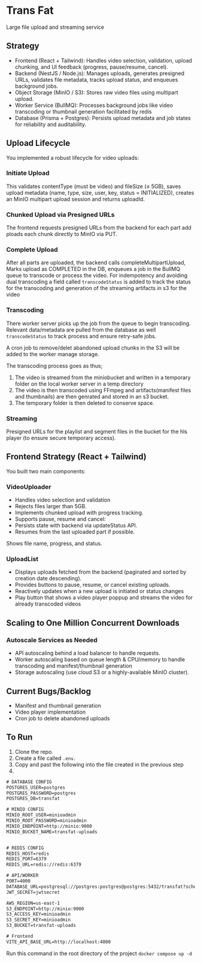 # Trans Fat

Large file upload and streaming service

## Strategy

- Frontend (React + Tailwind): Handles video selection, validation, upload chunking, and UI feedback (progress, pause/resume, cancel).
- Backend (NestJS / Node.js): Manages uploads, generates presigned URLs, validates file metadata, tracks upload status, and enqueues background jobs.
- Object Storage (MinIO / S3): Stores raw video files using multipart upload.
- Worker Service (BullMQ): Processes background jobs like video transcoding or thumbnail generation facilitated by redis
- Database (Prisma + Postgres): Persists upload metadata and job states for reliability and auditability.

## Upload Lifecycle

You implemented a robust lifecycle for video uploads:

### Initiate Upload

This validates contentType (must be video) and fileSize (≤ 5GB), saves upload metadata (name, type, size, user, key, status = INITIALIZED), creates an MinIO multipart upload session and returns uploadId.

### Chunked Upload via Presigned URLs

The frontend requests presigned URLs from the backend for each part add ploads each chunk directly to MinIO via PUT.

### Complete Upload

After all parts are uploaded, the backend calls completeMultipartUpload, Marks upload as COMPLETED in the DB, enqueues a job in the BullMQ queue to transcode or process the video. For indempotency and avoiding dual transcoding a field called `transcodeStatus` is added to track the status for the transcoding and generation of the streaming artifacts in s3 for the video

### Transcoding

There worker server picks up the job from the queue to begin transcoding. Relevant data/metadata are pulled from the database as well `transcodeStatus` to track process and ensure retry-safe jobs.

A cron job to remove/delet abandoned upload chunks in the S3 will be added to the worker manage storage.

The transcoding process goes as thus;

1. The video is streamed from the miniobucket and written in a temporary folder on the local worker server in a temp directory
2. The video is then transcoded using FFmpeg and artifacts(manifest files and thumbnails) are then genrated and stored in an s3 bucket.
3. The temporary folder is then deleted to conserve space.

### Streaming

Presigned URLs for the playlist and segment files in the bucket for the hls player (to ensure secure temporary access).

## Frontend Strategy (React + Tailwind)

You built two main components:

### VideoUploader

- Handles video selection and validation
- Rejects files larger than 5GB.
- Implements chunked upload with progress tracking.
- Supports pause, resume and cancel:
- Persists state with backend via updateStatus API.
- Resumes from the last uploaded part if possible.

Shows file name, progress, and status.

### UploadList

- Displays uploads fetched from the backend (paginated and sorted by creation date descending).
- Provides buttons to pause, resume, or cancel existing uploads.
- Reactively updates when a new upload is initiated or status changes
- Play button that shows a video player poppup and streams the video for already transcoded videos

## Scaling to One Million Concurrent Downloads

### Autoscale Services as Needed

- API autoscaling behind a load balancer to handle requests.
- Worker autoscaling based on queue length & CPU/memory to handle transcoding and manifest/thumbnail generation
- Storage autoscaling (use cloud S3 or a highly-available MinIO cluster).

## Current Bugs/Backlog

- Manifest and thumbnail generation
- Video player implementation
- Cron job to delete abandoned uploads

## To Run

1. Clone the repo.
2. Create a file called `.env`.
3. Copy and past the following into the file created in the previous step
4.

```txt
# DATABASE CONFIG
POSTGRES_USER=postgres
POSTGRES_PASSWORD=postgres
POSTGRES_DB=transfat

# MINIO CONFIG
MINIO_ROOT_USER=minioadmin
MINIO_ROOT_PASSWORD=minioadmin
MINIO_ENDPOINT=http://minio:9000
MINIO_BUCKET_NAME=transfat-uploads


# REDIS CONFIG
REDIS_HOST=redis
REDIS_PORT=6379
REDIS_URL=redis://redis:6379

# API/WORKER
PORT=4000
DATABASE_URL=postgresql://postgres:postgres@postgres:5432/transfat?schema=public
JWT_SECRET=jwtsecret

AWS_REGION=us-east-1
S3_ENDPOINT=http://minio:9000
S3_ACCESS_KEY=minioadmin
S3_SECRET_KEY=minioadmin
S3_BUCKET=transfat-uploads

# Frontend
VITE_API_BASE_URL=http://localhost:4000

```

Run this command in the root directory of the project `docker compose up -d`
